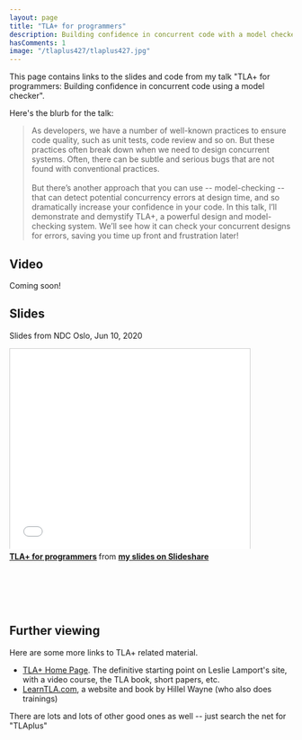```yaml
---
layout: page
title: "TLA+ for programmers"
description: Building confidence in concurrent code with a model checker
hasComments: 1
image: "/tlaplus427/tlaplus427.jpg"
---
```


This page contains links to the slides and code from my talk "TLA+ for programmers: Building confidence in concurrent code using a model checker". 

Here's the blurb for the talk:

> As developers, we have a number of well-known practices to ensure code quality, 
> such as unit tests, code review and so on. But these practices often break down 
> when we need to design concurrent systems. Often, there can be subtle and serious
> bugs that are not found with conventional practices.
> <br><br>
> But there’s another approach that you can use -- model-checking -- that can detect 
> potential concurrency errors at design time, and so dramatically increase your 
> confidence in your code. In this talk, I’ll demonstrate and demystify TLA+, 
> a powerful design and model-checking system. We’ll see how it can check your 
> concurrent designs for errors, saving you time up front and frustration later!


## Video

Coming soon!
 
<!--
(Click image to view video - free registration required) 

[![Video from NDC Oslo, Jun 10, 2020](tlaplus427.jpg)](https://goo.gl/p2kfWH) 
-->

## Slides 

Slides from NDC Oslo, Jun 10, 2020

<iframe src="//www.slideshare.net/slideshow/embed_code/key/4yPMnUykGSdMaA" width="427" height="356" frameborder="0" marginwidth="0" marginheight="0" scrolling="no" style="border:1px solid #CCC; border-width:1px 1px 0; margin-bottom:5px; max-width: 100%;" allowfullscreen> </iframe> 

<div style="margin-bottom:5px"> 
<strong><a href="https://www.slideshare.net/ScottWlaschin/tla-for-programmers-235332063" title="TLA+ for programmers" target="_blank">TLA+ for programmers</a> </strong> from <strong><a href="http://www.slideshare.net/ScottWlaschin" target="_blank">my slides on Slideshare</a></strong> 
</div>



<a name="more"></a>
<br><br>
<br><br>

## Further viewing

Here are some more links to TLA+ related material. 


* [TLA+ Home Page](https://lamport.azurewebsites.net/tla/tla.html). The definitive starting point on Leslie Lamport's site, with a video course, the TLA book, short papers, etc.
* [LearnTLA.com](http://www.learntla.com/), a website and book by Hillel Wayne (who also does trainings) 

There are lots and lots of other good ones as well -- just search the net for "TLAplus"

